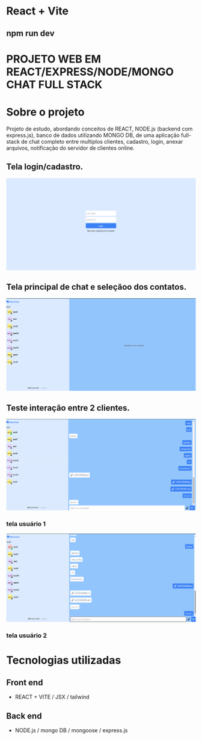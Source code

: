 # React + Vite
## npm run dev

# PROJETO WEB EM REACT/EXPRESS/NODE/MONGO CHAT FULL STACK

# Sobre o projeto

Projeto de estudo, abordando conceitos de REACT, NODE.js (backend com express.js), banco de dados utilizando MONGO DB, de uma aplicação full-stack de chat completo entre multiplos clientes, cadastro, login,
anexar arquivos, notificação do servidor de clientes online.

## Tela login/cadastro.
![Web 1](https://github.com/icaro9293/mern-chat/blob/main/screenshots/ss4.png)

## Tela principal de chat e seleçãoo dos contatos.
![Web 2](https://github.com/icaro9293/mern-chat/blob/main/screenshots/ss1.png)

## Teste interação  entre 2 clientes.
![Web 3](https://github.com/icaro9293/mern-chat/blob/main/screenshots/ss02.png)
### tela usuário 1

![Web 5](https://github.com/icaro9293/mern-chat/blob/main/screenshots/ss3.png)
### tela usuário 2

# Tecnologias utilizadas
## Front end
- REACT + VITE / JSX / tailwind
## Back end
- NODE.js / mongo DB / mongoose / express.js
